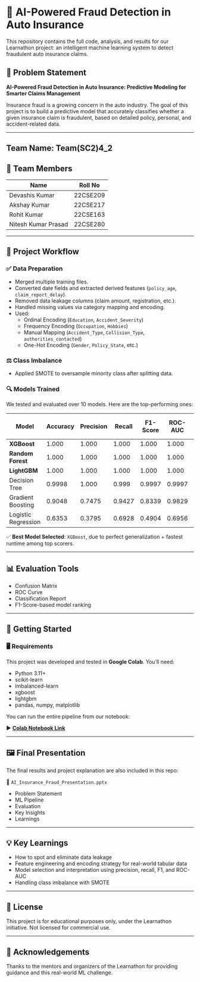 # 🚗 AI-Powered Fraud Detection in Auto Insurance

This repository contains the full code, analysis, and results for our Learnathon project: an intelligent machine learning system to detect fraudulent auto insurance claims.

## 📌 Problem Statement

**AI-Powered Fraud Detection in Auto Insurance: Predictive Modeling for Smarter Claims Management**

Insurance fraud is a growing concern in the auto industry. The goal of this project is to build a predictive model that accurately classifies whether a given insurance claim is fraudulent, based on detailed policy, personal, and accident-related data.

---
## Team Name: Team(SC2)4_2
## 👥 Team Members

| Name                   | Roll No      |
|------------------      |-----------------|
| Devashis Kumar         | 22CSE209      |
| Akshay Kumar           | 22CSE217  |
| Rohit Kumar            | 22CSE163     |
| Nitesh Kumar Prasad    | 22CSE280     |

---

## 🧠 Project Workflow

### ✅ Data Preparation
- Merged multiple training files.
- Converted date fields and extracted derived features (`policy_age`, `claim_report_delay`).
- Removed data leakage columns (claim amount, registration, etc.).
- Handled missing values via category mapping and encoding.
- Used:
  - Ordinal Encoding (`Education`, `Accident_Severity`)
  - Frequency Encoding (`Occupation`, `Hobbies`)
  - Manual Mapping (`Accident_Type`, `Collision_Type`, `authorities_contacted`)
  - One-Hot Encoding (`Gender`, `Policy_State`, etc.)

### ⚖️ Class Imbalance
- Applied SMOTE to oversample minority class after splitting data.

### 🔍 Models Trained
We tested and evaluated over 10 models. Here are the top-performing ones:

| Model               | Accuracy | Precision | Recall | F1-Score | ROC-AUC | Train Time (s) |
|---------------------|----------|-----------|--------|----------|---------|----------------|
| **XGBoost**         | 1.000    | 1.000     | 1.000  | 1.000    | 1.000   | 1.12           |
| **Random Forest**   | 1.000    | 1.000     | 1.000  | 1.000    | 1.000   | 16.87          |
| **LightGBM**        | 1.000    | 1.000     | 1.000  | 1.000    | 1.000   | 1.49           |
| Decision Tree       | 0.9998   | 1.000     | 0.999  | 0.9997   | 0.9997  | 1.72           |
| Gradient Boosting   | 0.9048   | 0.7475    | 0.9427 | 0.8339   | 0.9829  | 29.41          |
| Logistic Regression | 0.6353   | 0.3795    | 0.6928 | 0.4904   | 0.6956  | 0.91           |

✅ **Best Model Selected**: `XGBoost`, due to perfect generalization + fastest runtime among top scorers.

---

## 📊 Evaluation Tools
- Confusion Matrix
- ROC Curve
- Classification Report
- F1-Score-based model ranking

---

## 🚀 Getting Started

### 🖥️ Requirements
This project was developed and tested in **Google Colab**. You’ll need:

- Python 3.11+
- scikit-learn
- imbalanced-learn
- xgboost
- lightgbm
- pandas, numpy, matplotlib

You can run the entire pipeline from our notebook:

▶ **[Colab Notebook Link](https://colab.research.google.com/drive/1DH9-ul9iyqKr_4XtrwyVhNWiwxnFkZ_W?usp=sharing)**

---

## 🖼️ Final Presentation

The final results and project explanation are also included in this repo:

📂 `AI_Insurance_Fraud_Presentation.pptx`  
- Problem Statement  
- ML Pipeline  
- Evaluation  
- Key Insights  
- Learnings  

---

## 💡 Key Learnings

- How to spot and eliminate data leakage
- Feature engineering and encoding strategy for real-world tabular data
- Model selection and interpretation using precision, recall, F1, and ROC-AUC
- Handling class imbalance with SMOTE

---

## 📜 License

This project is for educational purposes only, under the Learnathon initiative. Not licensed for commercial use.

---

## 🙌 Acknowledgements

Thanks to the mentors and organizers of the Learnathon for providing guidance and this real-world ML challenge.
